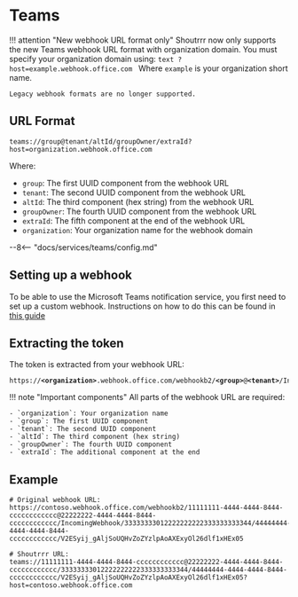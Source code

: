 # Teams

!!! attention "New webhook URL format only"
    Shoutrrr now only supports the new Teams webhook URL format with organization domain.
    You must specify your organization domain using:
    ```text
    ?host=example.webhook.office.com
    ```
    Where `example` is your organization short name.
    
    Legacy webhook formats are no longer supported.

## URL Format

```
teams://group@tenant/altId/groupOwner/extraId?host=organization.webhook.office.com
```

Where:
- `group`: The first UUID component from the webhook URL
- `tenant`: The second UUID component from the webhook URL
- `altId`: The third component (hex string) from the webhook URL
- `groupOwner`: The fourth UUID component from the webhook URL
- `extraId`: The fifth component at the end of the webhook URL
- `organization`: Your organization name for the webhook domain

--8<-- "docs/services/teams/config.md"

## Setting up a webhook

To be able to use the Microsoft Teams notification service, you first need to set up a custom webhook.
Instructions on how to do this can be found in [this guide](https://docs.microsoft.com/en-us/microsoftteams/platform/webhooks-and-connectors/how-to/connectors-using#setting-up-a-custom-incoming-webhook)

## Extracting the token

The token is extracted from your webhook URL:

<pre><code>https://<b>&lt;organization&gt;</b>.webhook.office.com/webhookb2/<b>&lt;group&gt;</b>@<b>&lt;tenant&gt;</b>/IncomingWebhook/<b>&lt;altId&gt;</b>/<b>&lt;groupOwner&gt;</b>/<b>&lt;extraId&gt;</b></code></pre>

!!! note "Important components"
    All parts of the webhook URL are required:
    
    - `organization`: Your organization name
    - `group`: The first UUID component
    - `tenant`: The second UUID component
    - `altId`: The third component (hex string)
    - `groupOwner`: The fourth UUID component
    - `extraId`: The additional component at the end

## Example

```
# Original webhook URL:
https://contoso.webhook.office.com/webhookb2/11111111-4444-4444-8444-cccccccccccc@22222222-4444-4444-8444-cccccccccccc/IncomingWebhook/33333333012222222222333333333344/44444444-4444-4444-8444-cccccccccccc/V2ESyij_gAljSoUQHvZoZYzlpAoAXExyOl26dlf1xHEx05

# Shoutrrr URL:
teams://11111111-4444-4444-8444-cccccccccccc@22222222-4444-4444-8444-cccccccccccc/33333333012222222222333333333344/44444444-4444-4444-8444-cccccccccccc/V2ESyij_gAljSoUQHvZoZYzlpAoAXExyOl26dlf1xHEx05?host=contoso.webhook.office.com
```
